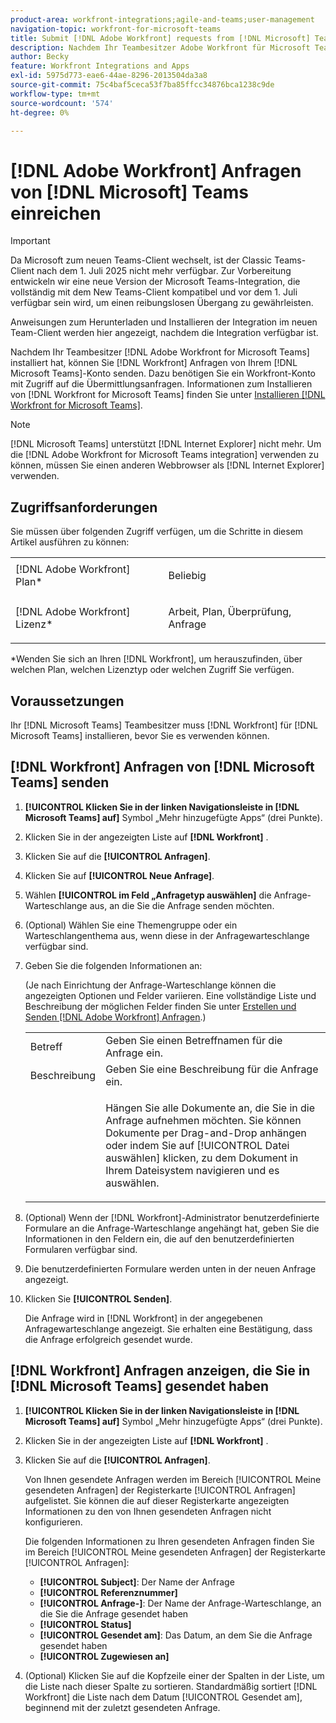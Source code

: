 ```yaml
---
product-area: workfront-integrations;agile-and-teams;user-management
navigation-topic: workfront-for-microsoft-teams
title: Submit [!DNL Adobe Workfront] requests from [!DNL Microsoft] Teams
description: Nachdem Ihr Teambesitzer Adobe Workfront für Microsoft Teams installiert hat, können Sie Workfront-Anfragen über Ihr Microsoft Teams-Konto senden. Dazu benötigen Sie ein Workfront-Konto mit Zugriff auf die Übermittlungsanfragen. Informationen zum Installieren von Workfront für Microsoft Teams finden Sie unter Installieren von Workfront für Microsoft Teams .
author: Becky
feature: Workfront Integrations and Apps
exl-id: 5975d773-eae6-44ae-8296-2013504da3a8
source-git-commit: 75c4baf5ceca53f7ba85ffcc34876bca1238c9de
workflow-type: tm+mt
source-wordcount: '574'
ht-degree: 0%

---
```


# [!DNL Adobe Workfront] Anfragen von [!DNL Microsoft] Teams einreichen

>[!IMPORTANT]
>
>Da Microsoft zum neuen Teams-Client wechselt, ist der Classic Teams-Client nach dem 1. Juli 2025 nicht mehr verfügbar. Zur Vorbereitung entwickeln wir eine neue Version der Microsoft Teams-Integration, die vollständig mit dem New Teams-Client kompatibel und vor dem 1. Juli verfügbar sein wird, um einen reibungslosen Übergang zu gewährleisten.
>
>Anweisungen zum Herunterladen und Installieren der Integration im neuen Team-Client werden hier angezeigt, nachdem die Integration verfügbar ist.

Nachdem Ihr Teambesitzer [!DNL Adobe Workfront for Microsoft Teams] installiert hat, können Sie [!DNL Workfront] Anfragen von Ihrem [!DNL Microsoft Teams]-Konto senden. Dazu benötigen Sie ein Workfront-Konto mit Zugriff auf die Übermittlungsanfragen. Informationen zum Installieren von [!DNL Workfront for Microsoft Teams] finden Sie unter [Installieren [!DNL Workfront for Microsoft Teams]](../../workfront-integrations-and-apps/using-workfront-with-microsoft-teams/install-workfront-ms-teams.md).

>[!NOTE]
>
>[!DNL Microsoft Teams] unterstützt [!DNL Internet Explorer] nicht mehr. Um die [!DNL Adobe Workfront for Microsoft Teams integration] verwenden zu können, müssen Sie einen anderen Webbrowser als [!DNL Internet Explorer] verwenden.


## Zugriffsanforderungen

Sie müssen über folgenden Zugriff verfügen, um die Schritte in diesem Artikel ausführen zu können:

<table style="table-layout:auto"> 
 <col> 
 <col> 
 <tbody> 
  <tr> 
   <td role="rowheader">[!DNL Adobe Workfront] Plan*</td> 
   <td> <p>Beliebig</p> </td> 
  </tr> 
  <tr> 
   <td role="rowheader">[!DNL Adobe Workfront] Lizenz*</td> 
   <td> <p>Arbeit, Plan, Überprüfung, Anfrage</p> </td> 
  </tr> 
 </tbody> 
</table>

&#42;Wenden Sie sich an Ihren [!DNL Workfront], um herauszufinden, über welchen Plan, welchen Lizenztyp oder welchen Zugriff Sie verfügen.

## Voraussetzungen

Ihr [!DNL Microsoft Teams] Teambesitzer muss [!DNL Workfront] für [!DNL Microsoft Teams] installieren, bevor Sie es verwenden können.

## [!DNL Workfront] Anfragen von [!DNL Microsoft Teams] senden

1. **[!UICONTROL Klicken Sie in der linken Navigationsleiste in [!DNL Microsoft Teams] auf]** Symbol „Mehr hinzugefügte Apps“ (drei Punkte).

1. Klicken Sie in der angezeigten Liste auf **[!DNL Workfront]** .
1. Klicken Sie auf die **[!UICONTROL Anfragen]**.
1. Klicken Sie auf **[!UICONTROL Neue Anfrage]**.
1. Wählen **[!UICONTROL im Feld „Anfragetyp auswählen]** die Anfrage-Warteschlange aus, an die Sie die Anfrage senden möchten.
1. (Optional) Wählen Sie eine Themengruppe oder ein Warteschlangenthema aus, wenn diese in der Anfragewarteschlange verfügbar sind.
1. Geben Sie die folgenden Informationen an:

   (Je nach Einrichtung der Anfrage-Warteschlange können die angezeigten Optionen und Felder variieren. Eine vollständige Liste und Beschreibung der möglichen Felder finden Sie unter [Erstellen und Senden [!DNL Adobe Workfront] Anfragen](../../manage-work/requests/create-requests/create-submit-requests.md).)

   <table style="table-layout:auto"> 
    <col> 
    <col> 
    <tbody> 
     <tr> 
      <td role="rowheader">Betreff</td> 
      <td>Geben Sie einen Betreffnamen für die Anfrage ein.</td> 
     </tr> 
     <tr> 
      <td role="rowheader">Beschreibung</td> 
      <td>Geben Sie eine Beschreibung für die Anfrage ein.</td> 
     </tr> 
     <tr> 
      <td role="rowheader"> </td> 
      <td> <p>Hängen Sie alle Dokumente an, die Sie in die Anfrage aufnehmen möchten. Sie können Dokumente per Drag-and-Drop anhängen oder indem Sie auf [!UICONTROL Datei auswählen] klicken, zu dem Dokument in Ihrem Dateisystem navigieren und es auswählen.</p> </td> 
     </tr> 
    </tbody> 
   </table>

1. (Optional) Wenn der [!DNL Workfront]-Administrator benutzerdefinierte Formulare an die Anfrage-Warteschlange angehängt hat, geben Sie die Informationen in den Feldern ein, die auf den benutzerdefinierten Formularen verfügbar sind.
1. Die benutzerdefinierten Formulare werden unten in der neuen Anfrage angezeigt.
1. Klicken Sie **[!UICONTROL Senden]**.

   Die Anfrage wird in [!DNL Workfront] in der angegebenen Anfragewarteschlange angezeigt. Sie erhalten eine Bestätigung, dass die Anfrage erfolgreich gesendet wurde.

## [!DNL Workfront] Anfragen anzeigen, die Sie in [!DNL Microsoft Teams] gesendet haben

1. **[!UICONTROL Klicken Sie in der linken Navigationsleiste in [!DNL Microsoft Teams] auf]** Symbol „Mehr hinzugefügte Apps“ (drei Punkte).

1. Klicken Sie in der angezeigten Liste auf **[!DNL Workfront]** .
1. Klicken Sie auf die **[!UICONTROL Anfragen]**.

   Von Ihnen gesendete Anfragen werden im Bereich [!UICONTROL Meine gesendeten Anfragen] der Registerkarte [!UICONTROL Anfragen] aufgelistet. Sie können die auf dieser Registerkarte angezeigten Informationen zu den von Ihnen gesendeten Anfragen nicht konfigurieren.

   Die folgenden Informationen zu Ihren gesendeten Anfragen finden Sie im Bereich [!UICONTROL Meine gesendeten Anfragen] der Registerkarte [!UICONTROL Anfragen]:

   * **[!UICONTROL Subject]**: Der Name der Anfrage
   * **[!UICONTROL Referenznummer]**
   * **[!UICONTROL Anfrage-]**: Der Name der Anfrage-Warteschlange, an die Sie die Anfrage gesendet haben
   * **[!UICONTROL Status]**
   * **[!UICONTROL Gesendet am]**: Das Datum, an dem Sie die Anfrage gesendet haben
   * **[!UICONTROL Zugewiesen an]**

1. (Optional) Klicken Sie auf die Kopfzeile einer der Spalten in der Liste, um die Liste nach dieser Spalte zu sortieren. Standardmäßig sortiert [!DNL Workfront] die Liste nach dem Datum [!UICONTROL Gesendet am], beginnend mit der zuletzt gesendeten Anfrage.
